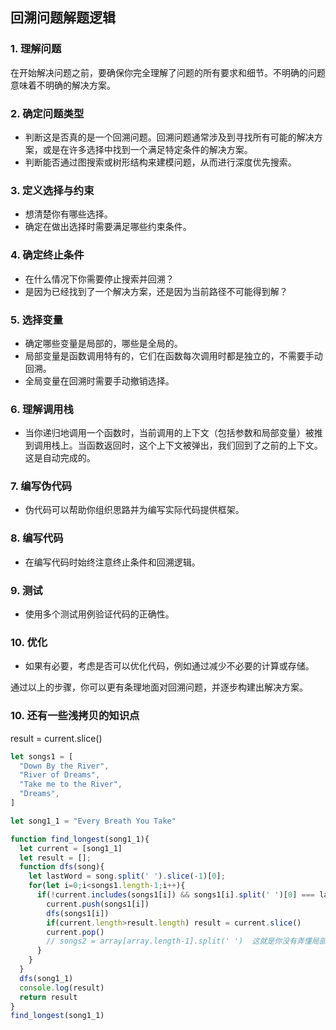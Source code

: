 ## 回溯问题解题逻辑

### 1. 理解问题
在开始解决问题之前，要确保你完全理解了问题的所有要求和细节。不明确的问题意味着不明确的解决方案。

### 2. 确定问题类型
- 判断这是否真的是一个回溯问题。回溯问题通常涉及到寻找所有可能的解决方案，或是在许多选择中找到一个满足特定条件的解决方案。
- 判断能否通过图搜索或树形结构来建模问题，从而进行深度优先搜索。

### 3. 定义选择与约束
- 想清楚你有哪些选择。
- 确定在做出选择时需要满足哪些约束条件。

### 4. 确定终止条件
- 在什么情况下你需要停止搜索并回溯？
- 是因为已经找到了一个解决方案，还是因为当前路径不可能得到解？

### 5. 选择变量
- 确定哪些变量是局部的，哪些是全局的。
- 局部变量是函数调用特有的，它们在函数每次调用时都是独立的，不需要手动回溯。
- 全局变量在回溯时需要手动撤销选择。

### 6. 理解调用栈
- 当你递归地调用一个函数时，当前调用的上下文（包括参数和局部变量）被推到调用栈上。当函数返回时，这个上下文被弹出，我们回到了之前的上下文。这是自动完成的。

### 7. 编写伪代码
- 伪代码可以帮助你组织思路并为编写实际代码提供框架。

### 8. 编写代码
- 在编写代码时始终注意终止条件和回溯逻辑。

### 9. 测试
- 使用多个测试用例验证代码的正确性。

### 10. 优化
- 如果有必要，考虑是否可以优化代码，例如通过减少不必要的计算或存储。

通过以上的步骤，你可以更有条理地面对回溯问题，并逐步构建出解决方案。

### 10. 还有一些浅拷贝的知识点
result = current.slice()


```javascript
let songs1 = [
  "Down By the River",
  "River of Dreams",
  "Take me to the River",
  "Dreams",
]

let song1_1 = "Every Breath You Take"

function find_longest(song1_1){
  let current = [song1_1]
  let result = [];
  function dfs(song){
    let lastWord = song.split(' ').slice(-1)[0];
    for(let i=0;i<songs1.length-1;i++){
      if(!current.includes(songs1[i]) && songs1[i].split(' ')[0] === lastWord) {
        current.push(songs1[i])
        dfs(songs1[i])
        if(current.length>result.length) result = current.slice()
        current.pop()
        // songs2 = array[array.length-1].split(' ')  这就是你没有弄懂局部变量的自动回溯性
      }
    }
  }
  dfs(song1_1)
  console.log(result)
  return result
}
find_longest(song1_1)
```
